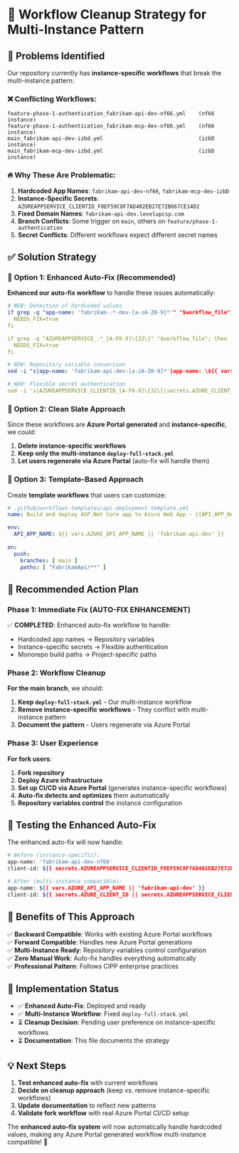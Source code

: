 # 🧹 Workflow Cleanup Strategy for Multi-Instance Pattern

## 🚨 **Problems Identified**

Our repository currently has **instance-specific workflows** that break the multi-instance pattern:

### ❌ **Conflicting Workflows:**

```
feature-phase-1-authentication_fabrikam-api-dev-nf66.yml    (nf66 instance)
feature-phase-1-authentication_fabrikam-mcp-dev-nf66.yml    (nf66 instance)  
main_fabrikam-api-dev-izbd.yml                              (izbD instance)
main_fabrikam-mcp-dev-izbd.yml                              (izbD instance)
```

### 🔥 **Why These Are Problematic:**

1. **Hardcoded App Names**: `fabrikam-api-dev-nf66`, `fabrikam-mcp-dev-izbD`
2. **Instance-Specific Secrets**: `AZUREAPPSERVICE_CLIENTID_F8EF59C8F7AD402EB27E72B667CE14D2`  
3. **Fixed Domain Names**: `fabrikam-api-dev.levelupcsp.com`
4. **Branch Conflicts**: Some trigger on `main`, others on `feature/phase-1-authentication`
5. **Secret Conflicts**: Different workflows expect different secret names

## ✅ **Solution Strategy**

### 🎯 **Option 1: Enhanced Auto-Fix (Recommended)**

**Enhanced our auto-fix workflow** to handle these issues automatically:

```yaml
# NEW: Detection of hardcoded values
if grep -q "app-name: 'fabrikam-.*-dev-[a-zA-Z0-9]*'" "$workflow_file"; then
  NEEDS_FIX=true
fi

if grep -q "AZUREAPPSERVICE_.*_[A-F0-9]\{32\}" "$workflow_file"; then  
  NEEDS_FIX=true
fi

# NEW: Repository variable conversion
sed -i "s|app-name: 'fabrikam-api-dev-[a-zA-Z0-9]*'|app-name: \${{ vars.AZURE_API_APP_NAME \|\| 'fabrikam-api-dev' }}|g"

# NEW: Flexible secret authentication  
sed -i 's|AZUREAPPSERVICE_CLIENTID_[A-F0-9]\{32\}|secrets.AZURE_CLIENT_ID \|\| secrets.AZUREAPPSERVICE_CLIENTID|g'
```

### 🎯 **Option 2: Clean Slate Approach**

Since these workflows are **Azure Portal generated** and **instance-specific**, we could:

1. **Delete instance-specific workflows**
2. **Keep only the multi-instance `deploy-full-stack.yml`**  
3. **Let users regenerate via Azure Portal** (auto-fix will handle them)

### 🎯 **Option 3: Template-Based Approach**

Create **template workflows** that users can customize:

```yaml
# .github/workflows-templates/api-deployment-template.yml
name: Build and deploy ASP.Net Core app to Azure Web App - {{API_APP_NAME}}

env:
  API_APP_NAME: ${{ vars.AZURE_API_APP_NAME || 'fabrikam-api-dev' }}
  
on:
  push:
    branches: [ main ]
    paths: [ "FabrikamApi/**" ]
```

## 🚀 **Recommended Action Plan**

### **Phase 1: Immediate Fix (AUTO-FIX ENHANCEMENT)**

✅ **COMPLETED**: Enhanced auto-fix workflow to handle:
- Hardcoded app names → Repository variables
- Instance-specific secrets → Flexible authentication
- Monorepo build paths → Project-specific paths

### **Phase 2: Workflow Cleanup**

**For the main branch**, we should:

1. **Keep `deploy-full-stack.yml`** - Our multi-instance workflow
2. **Remove instance-specific workflows** - They conflict with multi-instance pattern
3. **Document the pattern** - Users regenerate via Azure Portal

### **Phase 3: User Experience**

**For fork users**:

1. **Fork repository** 
2. **Deploy Azure infrastructure**
3. **Set up CI/CD via Azure Portal** (generates instance-specific workflows)
4. **Auto-fix detects and optimizes** them automatically
5. **Repository variables control** the instance configuration

## 🧪 **Testing the Enhanced Auto-Fix**

The enhanced auto-fix will now handle:

```bash
# Before (instance-specific):
app-name: 'fabrikam-api-dev-nf66'
client-id: ${{ secrets.AZUREAPPSERVICE_CLIENTID_F8EF59C8F7AD402EB27E72B667CE14D2 }}

# After (multi-instance compatible):  
app-name: ${{ vars.AZURE_API_APP_NAME || 'fabrikam-api-dev' }}
client-id: ${{ secrets.AZURE_CLIENT_ID || secrets.AZUREAPPSERVICE_CLIENTID }}
```

## 🎯 **Benefits of This Approach**

✅ **Backward Compatible**: Works with existing Azure Portal workflows  
✅ **Forward Compatible**: Handles new Azure Portal generations  
✅ **Multi-Instance Ready**: Repository variables control configuration  
✅ **Zero Manual Work**: Auto-fix handles everything automatically  
✅ **Professional Pattern**: Follows CIPP enterprise practices  

## 🔧 **Implementation Status**

- ✅ **Enhanced Auto-Fix**: Deployed and ready  
- ✅ **Multi-Instance Workflow**: Fixed `deploy-full-stack.yml`
- ⏳ **Cleanup Decision**: Pending user preference on instance-specific workflows
- ⏳ **Documentation**: This file documents the strategy

## 💡 **Next Steps**

1. **Test enhanced auto-fix** with current workflows
2. **Decide on cleanup approach** (keep vs. remove instance-specific workflows)  
3. **Update documentation** to reflect new patterns
4. **Validate fork workflow** with real Azure Portal CI/CD setup

The **enhanced auto-fix system** will now automatically handle hardcoded values, making any Azure Portal generated workflow multi-instance compatible! 🚀
